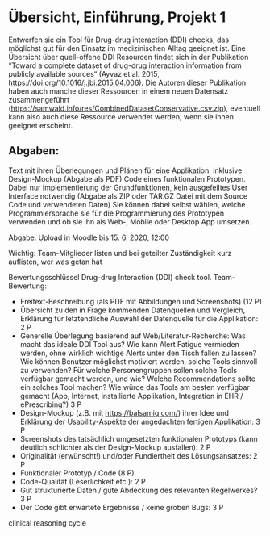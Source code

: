 # Übersicht, Einführung, Projekt 1
Entwerfen sie ein Tool für Drug-drug interaction (DDI) checks, das möglichst gut für den Einsatz im medizinischen Alltag geeignet ist. Eine Übersicht über quell-offene DDI Resourcen findet sich in der Publikation “Toward a complete dataset of drug-drug interaction information from publicly available sources“ (Ayvaz et al. 2015, https://doi.org/10.1016/j.jbi.2015.04.006). Die Autoren dieser Publikation haben auch manche dieser Ressourcen in einem neuen Datensatz zusammengeführt (https://samwald.info/res/CombinedDatasetConservative.csv.zip), eventuell kann also auch diese Ressource verwendet werden, wenn sie ihnen geeignet erscheint.

## Abgaben:

Text mit ihren Überlegungen und Plänen für eine Applikation, inklusive Design-Mockup (Abgabe als PDF)
Code eines funktionalen Prototypen. Dabei nur Implementierung der Grundfunktionen, kein ausgefeiltes User Interface notwendig (Abgabe als ZIP oder TAR.GZ Datei mit dem Source Code und verwendeten Daten)
Sie können dabei selbst wählen, welche Programmiersprache sie für die Programmierung des Prototypen verwenden und ob sie ihn als Web-, Mobile oder Desktop App umsetzen.

Abgabe: Upload in Moodle bis 15. 6. 2020, 12:00

Wichtig: Team-Mitglieder listen und bei geteilter Zuständigkeit kurz auflisten, wer was getan hat

Bewertungsschlüssel Drug-drug Interaction (DDI) check tool.
Team-Bewertung:

- Freitext-Beschreibung (als PDF mit Abbildungen und Screenshots) (12 P)
- Übersicht zu den in Frage kommenden Datenquellen und Vergleich, Erklärung für letztendliche Auswahl der Datenquelle für die Applikation: 2 P
- Generelle Überlegung basierend auf Web/Literatur-Recherche: Was macht das ideale DDI Tool aus? Wie kann Alert Fatigue vermieden werden, ohne wirklich wichtige Alerts unter den Tisch fallen zu lassen? Wie können Benutzer möglichst motiviert werden, solche Tools sinnvoll zu verwenden? Für welche Personengruppen sollen solche Tools verfügbar gemacht werden, und wie? Welche Recommendations sollte ein solches Tool machen? Wie würde das Tools am besten verfügbar gemacht (App, Internet, installierte Applikation, Integration in EHR / ePrescribing?) 3 P
- Design-Mockup (z.B. mit https://balsamiq.com/) ihrer Idee und Erklärung der Usability-Aspekte der angedachten fertigen Applikation: 3 P
- Screenshots des tatsächlich umgesetzten funktionalen Prototyps (kann deutlich schlichter als der Design-Mockup ausfallen): 2 P
- Originalität (erwünscht!) und/oder Fundiertheit des Lösungsansatzes: 2 P
- Funktionaler Prototyp / Code (8 P)
- Code-Qualität (Leserlichkeit etc.): 2 P
- Gut strukturierte Daten / gute Abdeckung des relevanten Regelwerkes? 3 P
- Der Code gibt erwartete Ergebnisse / keine groben Bugs: 3 P


clinical reasoning cycle
